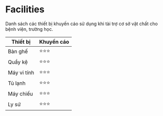 # Facilities
Danh sách các thiết bị khuyến cáo sử dụng khi tài trợ cơ sở vật chất cho bệnh viện, trường học.

| Thiết bị | Khuyến cáo |
| --- | --- |
| Bàn ghế | :star::star::star: |
| Quầy kệ | :star::star::star: |
| Máy vi tính | :star::star::star: |
| Tủ lạnh | :star::star::star: |
| Máy chiếu | :star::star::star: |
| Ly sứ | :star::star::star: |

